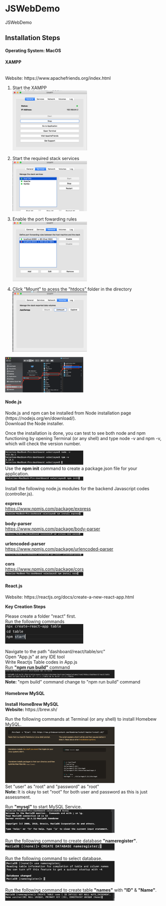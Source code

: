 # JSWebDemo
JSWebDemo

<H2> Installation Steps </H2>

<H4> Operating System: MacOS </H4> 

<H4>XAMPP</H4> <br/>
Website: https://www.apachefriends.org/index.html <br/>

1. Start the XAMPP <br/>
<img src="images/Start_XAMPP.png" width="50%" height="50%"> <br/>

2. Start the required stack services <br/>
<img src="images/Start_SS.png" width="50%" height="50%"> <br/>

3. Enable the port fowarding rules <br/>
<img src="images/Start_port.png" width="50%" height="50%"> <br/>

4. Click "Mount" to acess the "htdocs" folder in the directory <br/>
<img src="images/Start_mount.png" width="50%" height="50%"> <br/>

<img src="images/Start_mount2.png" width="50%" height="50%"> <br/>

<H4> Node.js</H4> 
Node.js and npm can be installed from Node installation page (https://nodejs.org/en/download/). <br/>
Download the Node installer. <br/>

Once the installation is done, you can test to see both node and npm functioning by opening Terminal (or any shell) and type node -v and npm -v, which will check the version number.

<img src="images/VersionNumber.png" width="50%" height="50%"> <br/>
Use the <strong>npm init</strong> command to create a package.json file for your application. <br/>
<img src="images/Npm_init.png" width="50%" height="50%"> <br/>

Install the following node.js modules for the backend Javascript codes (controller.js). <br/>

<strong> express </strong> <br/>
https://www.npmjs.com/package/express <br/>
<img src="images/Npm_express.png" width="50%" height="50%"> <br/>

<strong> body-parser </strong> <br/>
https://www.npmjs.com/package/body-parser <br/>
<img src="images/Npm_body_parser.png" width="50%" height="50%"> <br/>

<strong> urlencoded-parser </strong> <br/>
https://www.npmjs.com/package/urlencoded-parser <br/>
<img src="images/Npm_urlencoded_parser.png" width="50%" height="50%"> <br/>

<strong> cors </strong> <br/>
https://www.npmjs.com/package/cors <br/>
<img src="images/Npm_cors.png" width="50%" height="50%"> <br/>

<H4> React.js </H4>
Website: https://reactjs.org/docs/create-a-new-react-app.html

<strong> Key Creation Steps </strong> <br/>

Please create a folder "react" first. <br/>
Run the following commands <br/>
<img src="images/Npx.png" width="50%" height="50%"> <br/>

Navigate to the path "dashboard/react/table/src" <br/>
Open "App.js" at any IDE tool <br/>
Write Reactjs Table codes in App.js <br/>
Run <strong>"npm run build"</strong> command <br/>
<img src="images/Npm_run_build.png" width="70%" height="70%"> <br/>
<strong> Note: </strong> "npm build" command change to "npm run build" command <br/>

<H4> Homebrew MySQL </H4>
<strong> Install HomeBrew MySQL </strong> <br/>
<strong> Website: </strong> https://brew.sh/ <p></p>
Run the following commands at Terminal (or any shell) to install Homebew MySQL.<br/>
<img src="images/Homebrew_cmd.png" width="70%" height="70%"> <br/>
<img src="images/Homebrew_cmd2.png" width="70%" height="70%"> <br/>
Set "user" as "root" and "password" as "root" <br/>
<b> Note: </b> It is okay to set "root" for both user and password as this is just assessment. <br/>

Run <b>"mysql"</b> to start MySQL Service. <br/>
<img src="images/MySQL.png" width="70%" height="70%"> <br/>

Run the following command to create database <b>"nameregister"</b>. <br/>
<img src="images/Create_DB.png" width="70%" height="70%"> <br/>

Run the following command to select database. <br/>
<img src="images/Use_DB.png" width="70%" height="70%"> <br/>

Run the following command to create table <b>"names"</b> with <b> "ID" </b> & <b>"Name"</b>. <br/>
<img src="images/Create_Table.png" width="70%" height="70%"> <br/>





